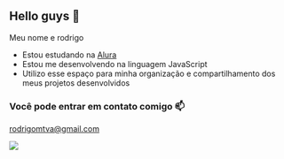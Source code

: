 ## Hello guys 🔋

Meu nome e rodrigo

- Estou estudando na [Alura](https://www.alura.com.br)
- Estou me desenvolvendo na linguagem JavaScript
- Utilizo esse espaço para minha organização e compartilhamento dos meus projetos desenvolvidos

### Você pode entrar em contato comigo 📫

rodrigomtva@gmail.com

![](https://media1.tenor.com/m/iwXHwlY31ecAAAAC/yuji-itadori-suku.gif)
